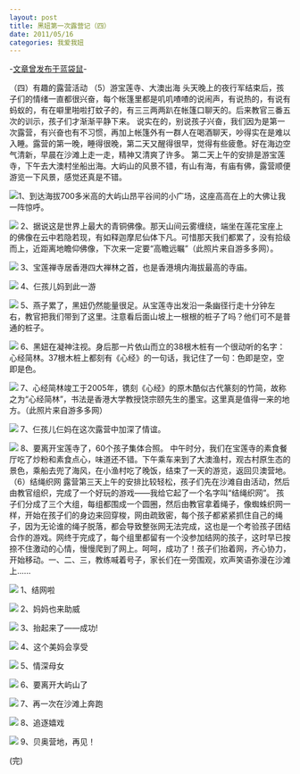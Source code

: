 ```yaml
---
layout: post
title: 黑妞第一次露营记（四）
date: 2011/05/16
categories: 我爱我妞
---
```


-[文章曾发布于蓝袋鼠](http://landaishu.hi2net.com/home/blog_read.asp?id=4175&blogid=98481)-



 （四）有趣的露营活动
（5）游宝莲寺、大澳出海
头天晚上的夜行军结束后，孩子们的情绪一直都很兴奋，每个帐篷里都是叽叽喳喳的说闹声，有说热的，有说有蚂蚁的，有在噼里啪啦打蚊子的，有三三两两趴在帐篷口聊天的。后来教官三番五次的训示，孩子们才渐渐平静下来。
 说实在的，别说孩子兴奋，我们因为是第一次露营，有兴奋也有不习惯，再加上帐篷外有一群人在喝酒聊天，吵得实在是难以入睡。露营的第一晚，睡得很晚，第二天又醒得很早，觉得有些疲惫。好在海边空气清新，早晨在沙滩上走一走，精神又清爽了许多。
 第二天上午的安排是游宝莲寺，下午去大澳村坐船出海。大屿山的风景不错，有山有海，有庙有佛，露营顺便游览一下风景，感觉还真是不错。

![](http://heiniuniu-static.wusisu.com/heiniuniu_uploads/upload20083/201151712419212.jpg)1、到达海拔700多米高的大屿山昂平谷间的小广场，这座高高在上的大佛让我一阵惊呼。 

![](http://www.yododo.com/files/photo/2009-01-10/011EBF989DE10FC8FF8080811EBDB9CD.jpg)
2、据说这是世界上最大的青铜佛像。那天山间云雾缠绕，端坐在莲花宝座上的佛像在云中若隐若现，有如释迦摩尼仙体下凡。可惜那天我们都累了，没有拾级而上，近距离地瞻仰佛像，下次来一定要“高瞻远瞩”（此照片来自游多多网）。

![](http://heiniuniu-static.wusisu.com/heiniuniu_uploads/upload20083/20115172114618.jpg)
3、宝莲禅寺居香港四大禅林之首，也是香港境内海拔最高的寺庙。

![](http://heiniuniu-static.wusisu.com/heiniuniu_uploads/upload20083/20115174515131.jpg)
4、仨孩儿妈到此一游

![](http://heiniuniu-static.wusisu.com/heiniuniu_uploads/upload20083/201151745337613.jpg)
5、燕子累了，黑妞仍然能量很足。从宝莲寺出发沿一条幽径行走十分钟左右，教官把我们带到了这里。注意看后面山坡上一根根的桩子了吗？他们可不是普通的桩子。

![](http://heiniuniu-static.wusisu.com/heiniuniu_uploads/upload20083/20115174583521.jpg)
6、黑妞在凝神注视。身后那一片依山而立的38根木桩有一个很动听的名字：心经简林。37根木桩上都刻有《心经》的一句话，我记住了一句：色即是空，空即是色。

![](http://www.yododo.com/files/photo/2010-01-05/0125FD8FE1AA2EC7FF80808125FAF0FA.jpg)
7、心经简林竣工于2005年，镌刻《心经》的原木酷似古代篆刻的竹简，故称之为“心经简林”，书法是香港大学教授饶宗颐先生的墨宝。这里真是值得一来的地方。（此照片来自游多多网）

![](http://heiniuniu-static.wusisu.com/heiniuniu_uploads/upload20083/20115175734683.jpg)
7、仨孩儿仨妈在这次露营中加深了情谊。

![](http://heiniuniu-static.wusisu.com/heiniuniu_uploads/upload20083/201151814139856.jpg)
8、要离开宝莲寺了，60个孩子集体合照。
 中午时分，我们在宝莲寺的素食餐厅吃了炒粉和素食点心，味道还不错。下午乘车来到了大澳渔村，观古村原生态的景色，乘船去兜了海风，在小渔村吃了晚饭，结束了一天的游览，返回贝澳营地。
（6）结绳织网
 露营第三天上午的安排比较轻松，孩子们先在沙滩自由活动，然后由教官组织，完成了一个好玩的游戏——我给它起了一个名字叫“结绳织网”。
 孩子们分成了三个大组，每组都围成一个圆圈，然后由教官拿着绳子，像蜘蛛织网一样，开始在孩子们的身边来回穿梭，网由疏致密，每个孩子都紧紧抓住自己的绳子，因为无论谁的绳子脱落，都会导致整张网无法完成，这也是一个考验孩子团结合作的游戏。网终于完成了，每个组里都留有一个没参加结网的孩子，这时早已按捺不住激动的心情，慢慢爬到了网上。呵呵，成功了！孩子们抬着网，齐心协力，开始移动。一、二、三，教练喊着号子，家长们在一旁围观，欢声笑语弥漫在沙滩上...... 

![](http://heiniuniu-static.wusisu.com/heiniuniu_uploads/upload20083/20115182445768.jpg)
1、结网啦

![](http://heiniuniu-static.wusisu.com/heiniuniu_uploads/upload20083/201151824457754.jpg)
2、妈妈也来助威 

![](http://heiniuniu-static.wusisu.com/heiniuniu_uploads/upload20083/201151824551297.jpg)
3、抬起来了——成功!

![](http://heiniuniu-static.wusisu.com/heiniuniu_uploads/upload20083/20115182504847.jpg)
4、这个美妈会享受

![](http://heiniuniu-static.wusisu.com/heiniuniu_uploads/upload20083/201151882153657.jpg)
5、情深母女

![](http://heiniuniu-static.wusisu.com/heiniuniu_uploads/upload20083/20115183536872.jpg)
6、要离开大屿山了

![](http://heiniuniu-static.wusisu.com/heiniuniu_uploads/upload20083/20115183650926.jpg)
7、再一次在沙滩上奔跑

![](http://heiniuniu-static.wusisu.com/heiniuniu_uploads/upload20083/20115183745332.jpg)
8、追逐嬉戏

![](http://heiniuniu-static.wusisu.com/heiniuniu_uploads/upload20083/201151883510830.jpg)
9、贝奥营地，再见！

(完)
